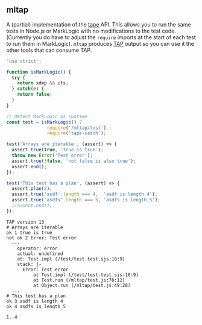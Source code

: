 ## mltap

A (partial) implementation of the [tape](https://github.com/substack/tape) API. This allows you to run the same tests in Node.js or MarkLogic with no modifications to the test code. (Currently you do have to adjust the `require` imports at the start of each test to run them in MarkLogic).
`mltap` produces [TAP](https://testanything.org) output so you can use it the other tools that can consume TAP. 

```js
'use strict';

function isMarkLogic() {
  try {
    return xdmp && cts;
  } catch(e) {
    return false;
  }
}

// Detect MarkLogic at runtime
const test = isMarkLogic() ? 
               require('/mltap/test') : 
               require('tape-catch');

test('Arrays are iterable', (assert) => {
  assert.true(true, 'true is true');
  throw new Error('Test error');
  assert.true(!false, 'not false is also true');
  assert.end();
});

test('This test has a plan', (assert) => {
  assert.plan(2);
  assert.true('asdf'.length === 4,  'asdf is length 4');
  assert.true('asdfs'.length === 5, 'asdfs is length 5');
  //assert.end();
});
```

```
TAP version 13
# Arrays are iterable
ok 1 true is true
not ok 2 Error: Test error
  ---
    operator: error
    actual: undefined
    at: Test.impl (/test/test.test.sjs:18:9)
    stack: |-
      Error: Test error
          at Test.impl (/test/test.test.sjs:18:9)
          at Test.run (/mltap/test.js:76:12)
          at Object.run (/mltap/test.js:49:28)
  ...
# This test has a plan
ok 3 asdf is length 4
ok 4 asdfs is length 5

1..4
```